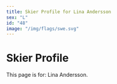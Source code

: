 ```yaml
---
title: Skier Profile for Lina Andersson
sex: "L"
id: "48"
image: "/img/flags/swe.svg" 
---
```


# Skier Profile

This page is for: Lina Andersson.
    